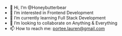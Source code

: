 - 👋 Hi, I’m @Honeybutterbear
- 👀 I’m interested in Frontend Development 
- 🌱 I’m currently learning Full Stack Development
- 💞️ I’m looking to collaborate on Anything & Everything
- 📫 How to reach me: portee.lauren@gmail.com

<!---
Honeybutterbear/Honeybutterbear is a ✨ special ✨ repository because its `README.md` (this file) appears on your GitHub profile.
You can click the Preview link to take a look at your changes.
--->
